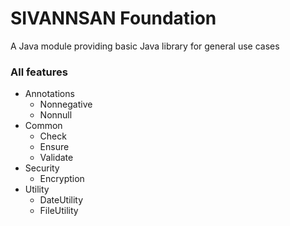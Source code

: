 # SIVANNSAN Foundation
A Java module providing basic Java library for general use cases

### All features
+ Annotations
    - Nonnegative
    - Nonnull
+ Common
    - Check
    - Ensure
    - Validate
+ Security
    - Encryption
+ Utility
    - DateUtility
    - FileUtility
